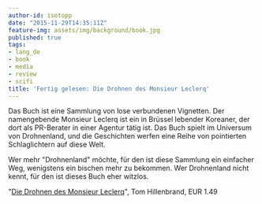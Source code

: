 ```yaml
---
author-id: isotopp
date: "2015-11-29T14:35:11Z"
feature-img: assets/img/background/book.jpg
published: true
tags:
- lang_de
- book
- media
- review
- scifi
title: 'Fertig gelesen: Die Drohnen des Monsieur Leclerq'
---
```

Das Buch ist eine Sammlung von lose verbundenen Vignetten. Der namengebende Monsieur Leclerq ist ein in Brüssel lebender Koreaner, der dort als PR-Berater in einer Agentur tätig ist. Das Buch spielt im Universum von Drohnenland, und die Geschichten werfen eine Reihe von pointierten Schlaglichtern auf diese Welt.

Wer mehr "Drohnenland" möchte, für den ist diese Sammlung ein einfacher Weg, wenigstens ein bischen mehr zu bekommen. Wer Drohnenland nicht kennt, für den ist dieses Buch eher witzlos.

"[Die Drohnen des Monsieur Leclerq](https://www.amazon.de/Die-Drohnen-Monsieur-Leclerq-Kolumnen-ebook/dp/B017HFY7QI)", Tom Hillenbrand, EUR 1.49
